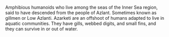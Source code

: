 Amphibious humanoids who live among the seas of the Inner Sea region, said to have descended from the people of Azlant. Sometimes known as gillmen or Low Azlanti. Azarketi are an offshoot of humans adapted to live in aquatic communities. They have gills, webbed digits, and small fins, and they can survive in or out of water.